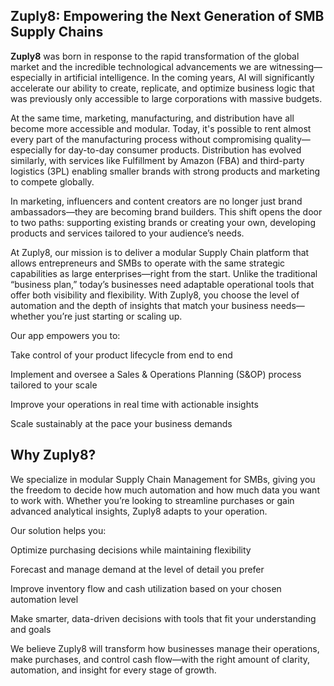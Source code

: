 ## Zuply8: Empowering the Next Generation of SMB Supply Chains

**Zuply8** was born in response to the rapid transformation of the global market and the incredible technological advancements we are witnessing—especially in artificial intelligence. In the coming years, AI will significantly accelerate our ability to create, replicate, and optimize business logic that was previously only accessible to large corporations with massive budgets.

At the same time, marketing, manufacturing, and distribution have all become more accessible and modular. Today, it's possible to rent almost every part of the manufacturing process without compromising quality—especially for day-to-day consumer products. Distribution has evolved similarly, with services like Fulfillment by Amazon (FBA) and third-party logistics (3PL) enabling smaller brands with strong products and marketing to compete globally.

In marketing, influencers and content creators are no longer just brand ambassadors—they are becoming brand builders. This shift opens the door to two paths: supporting existing brands or creating your own, developing products and services tailored to your audience’s needs.

At Zuply8, our mission is to deliver a modular Supply Chain platform that allows entrepreneurs and SMBs to operate with the same strategic capabilities as large enterprises—right from the start. Unlike the traditional “business plan,” today’s businesses need adaptable operational tools that offer both visibility and flexibility. With Zuply8, you choose the level of automation and the depth of insights that match your business needs—whether you’re just starting or scaling up.

Our app empowers you to:

Take control of your product lifecycle from end to end

Implement and oversee a Sales & Operations Planning (S&OP) process tailored to your scale

Improve your operations in real time with actionable insights

Scale sustainably at the pace your business demands

## Why Zuply8?

We specialize in modular Supply Chain Management for SMBs, giving you the freedom to decide how much automation and how much data you want to work with. Whether you’re looking to streamline purchases or gain advanced analytical insights, Zuply8 adapts to your operation.

Our solution helps you:

Optimize purchasing decisions while maintaining flexibility

Forecast and manage demand at the level of detail you prefer

Improve inventory flow and cash utilization based on your chosen automation level

Make smarter, data-driven decisions with tools that fit your understanding and goals

We believe Zuply8 will transform how businesses manage their operations, make purchases, and control cash flow—with the right amount of clarity, automation, and insight for every stage of growth.
